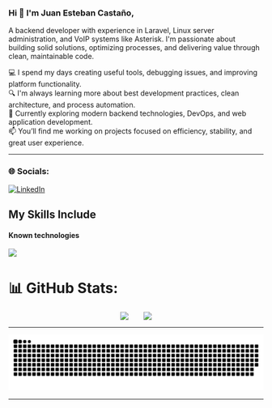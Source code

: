 

### Hi 👋 I'm Juan Esteban Castaño,

A backend developer with experience in Laravel, Linux server administration, and VoIP systems like Asterisk. I'm passionate about building solid solutions, optimizing processes, and delivering value through clean, maintainable code.

<p>
     💻 I spend my days creating useful tools, debugging issues, and improving platform functionality. <br>
     🔍 I'm always learning more about best development practices, clean architecture, and process automation.<br>
     🌱 Currently exploring modern backend technologies, DevOps, and web application development.<br>
     📫 You’ll find me working on projects focused on efficiency, stability, and great user experience.
</p>

---

### 🌐 Socials:
 [![LinkedIn](https://img.shields.io/badge/LinkedIn-%230077B5.svg?logo=linkedin&logoColor=white)](https://www.linkedin.com/in/juan-castaño-a52235217) 

## My Skills Include

<h4> Known technologies </h4>
<span> 
  <img src="https://skillicons.dev/icons?i=js,html,css,cpp,php,py,laravel,bootstrap,postgres,mysql,vscode,androidstudio,docker,linux,git,postman)](https://skillicons.dev">
 
</span>



# 📊 GitHub Stats:
<div style="display: flex; justify-content: center; align-items: center; column-gap: 30px; flex-wrap: wrap;">
  <img src="https://github-readme-stats.vercel.app/api?username=JuanEstebanCastano&theme=dark&hide_border=false&include_all_commits=false&count_private=false" />
  <img src="https://github-readme-stats.vercel.app/api/top-langs/?username=JuanEstebanCastano&theme=dark&hide_border=false&include_all_commits=false&count_private=false&layout=compact" />
</div>

---
<p align="center">
  <img  src="https://raw.githubusercontent.com/Elanza-48/Elanza-48/main/resources/img/github-contribution-grid-snake.svg"
    alt="example" />
</p>

---



